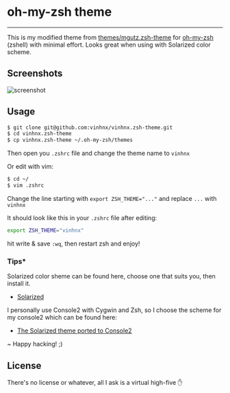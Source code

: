 # oh-my-zsh theme
-----------------
This is my modified theme from [themes/mgutz.zsh-theme](https://github.com/robbyrussell/oh-my-zsh/blob/master/themes/mgutz.zsh-theme) for [oh-my-zsh](https://github.com/robbyrussell/oh-my-zsh) (zshell) with minimal effort.
Looks great when using with Solarized color scheme.

## Screenshots

![screenshot](http://i.imgur.com/ERLvH.png)

## Usage

```bash
$ git clone git@github.com:vinhnx/vinhnx.zsh-theme.git
$ cd vinhnx.zsh-theme
$ cp vinhnx.zsh-theme ~/.oh-my-zsh/themes
```

Then open you `.zshrc` file and change the theme name to `vinhnx`

Or edit with vim:
```bash
$ cd ~/
$ vim .zshrc
```

Change the line starting with `export ZSH_THEME="..."` and replace `...` with `vinhnx`

It should look like this in your `.zshrc` file after editing:

```bash
export ZSH_THEME="vinhnx"
```

hit write & save `:wq`, then restart zsh and enjoy!

### Tips*

Solarized color sheme can be found here, choose one that suits you, then install it.
- [Solarized](http://ethanschoonover.com/solarized)

I personally use Console2  with Cygwin and Zsh, so I choose the scheme for my console2 which can be found here:
- [The Solarized theme ported to Console2](https://github.com/stevenharman/console2-solarized)

~ Happy hacking! ;)

## License ##

There's no license or whatever, all I ask is a virtual high-five :hand:
